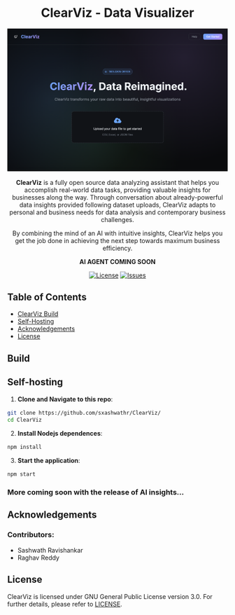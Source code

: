 <div align="center">

# ClearViz - Data Visualizer

![banner Screenshot](frontend/banner.png)

**ClearViz** is a fully open source data analyzing assistant that helps you accomplish real-world data tasks, providing valuable insights for businesses along the way. Through conversation about already-powerful data insights provided following dataset uploads, ClearViz adapts to personal and business needs for data analysis and contemporary business challenges. 

By combining the mind of an AI with intuitive insights, ClearViz helps you get the job done in achieving the next step towards maximum business efficiency. 

**AI AGENT COMING SOON**

[![License](https://img.shields.io/badge/License-GPL--3.0-blue)](./license)
[![Issues](https://img.shields.io/github/issues/sxashwathr/ClearViz)](https://github.com/sxashwathr/ClearViz/labels/bug)

</div>

## Table of Contents

- [ClearViz Build](#build)
- [Self-Hosting](#self-hosting)
- [Acknowledgements](#acknowledgements)
- [License](#license)

## Build

## Self-hosting

1. **Clone and Navigate to this repo**:
```bash
git clone https://github.com/sxashwathr/ClearViz/
cd ClearViz
```
2. **Install Nodejs dependences**:
```bash
npm install
```
3. **Start the application**:
```bash
npm start

```

### More coming soon with the release of AI insights...

## Acknowledgements

### Contributors:
- Sashwath Ravishankar
- Raghav Reddy

## License

ClearViz is licensed under GNU General Public License version 3.0. For further details, please refer to [LICENSE](./LICENSE). 

